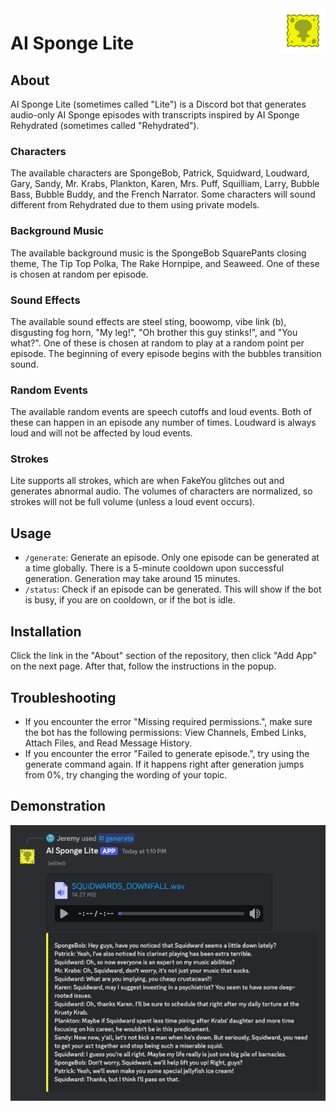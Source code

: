 <img src="img/Logo.gif" alt="Logo" title="Logo" align="right" width="72" height="72" />

# AI Sponge Lite

## About

AI Sponge Lite (sometimes called "Lite") is a Discord bot that generates audio-only AI Sponge episodes with transcripts
inspired by AI Sponge Rehydrated (sometimes called "Rehydrated").

### Characters

The available characters are SpongeBob, Patrick, Squidward, Loudward, Gary, Sandy, Mr. Krabs, Plankton, Karen,
Mrs. Puff, Squilliam, Larry, Bubble Bass, Bubble Buddy, and the French Narrator. Some characters will sound different 
from Rehydrated due to them using private models.

### Background Music

The available background music is the SpongeBob SquarePants closing theme, The Tip Top Polka, The Rake Hornpipe, and
Seaweed. One of these is chosen at random per episode.

### Sound Effects

The available sound effects are steel sting, boowomp, vibe link (b), disgusting fog horn, "My leg!", "Oh brother this 
guy stinks!", and "You what?". One of these is chosen at random to play at a random point per episode. The beginning of 
every episode begins with the bubbles transition sound.

### Random Events

The available random events are speech cutoffs and loud events. Both of these can happen in an episode any number of
times. Loudward is always loud and will not be affected by loud events.

### Strokes

Lite supports all strokes, which are when FakeYou glitches out and generates abnormal audio. The volumes of characters
are normalized, so strokes will not be full volume (unless a loud event occurs).

## Usage

- `/generate`: Generate an episode. Only one episode can be generated at a time globally. There is a 5-minute cooldown
  upon successful generation. Generation may take around 15 minutes.
- `/status`: Check if an episode can be generated. This will show if the bot is busy, if you are on cooldown,
  or if the bot is idle.

## Installation

Click the link in the "About" section of the repository, then click "Add App" on the next page. After that, follow the
instructions in the popup.

## Troubleshooting

- If you encounter the error "Missing required permissions.", make sure the bot has the following permissions: View
  Channels, Embed Links, Attach Files, and Read Message History.
- If you encounter the error "Failed to generate episode.", try using the generate command again. If it happens right
  after generation jumps from 0%, try changing the wording of your topic.

## Demonstration

![Output](img/output.png)
